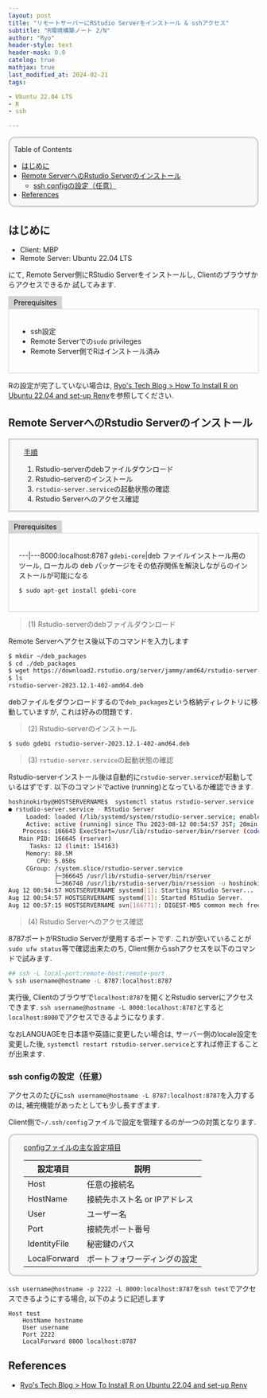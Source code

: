 ```yaml
---
layout: post
title: "リモートサーバーにRStudio Serverをインストール & sshアクセス"
subtitle: "R環境構築ノート 2/N"
author: "Ryo"
header-style: text
header-mask: 0.0
catelog: true
mathjax: true
last_modified_at: 2024-02-21
tags:

- Ubuntu 22.04 LTS
- R
- ssh

---
```


<div style='border-radius: 1em; border-style:solid; border-color:#D3D3D3; background-color:#F8F8F8'>

<p class="h4">&nbsp;&nbsp;Table of Contents</p>

<!-- START doctoc generated TOC please keep comment here to allow auto update -->
<!-- DON'T EDIT THIS SECTION, INSTEAD RE-RUN doctoc TO UPDATE -->

- [はじめに](#%E3%81%AF%E3%81%98%E3%82%81%E3%81%AB)
- [Remote ServerへのRstudio Serverのインストール](#remote-server%E3%81%B8%E3%81%AErstudio-server%E3%81%AE%E3%82%A4%E3%83%B3%E3%82%B9%E3%83%88%E3%83%BC%E3%83%AB)
  - [ssh configの設定（任意）](#ssh-config%E3%81%AE%E8%A8%AD%E5%AE%9A%E4%BB%BB%E6%84%8F)
- [References](#references)

<!-- END doctoc generated TOC please keep comment here to allow auto update -->


</div>

## はじめに

- Client: MBP
- Remote Server: Ubuntu 22.04 LTS

にて, Remote Server側にRStudio Serverをインストールし, Clientのブラウザからアクセスできるか
試してみます. 

<div style="display: inline-block; background: #D3D3D3;; border: 1px solid #D3D3D3; padding: 3px 10px;color:black"><span >Prerequisites</span>
</div>

<div style="border: 1px solid #D3D3D3; font-size: 100%; padding: 20px;">

- ssh設定
- Remote Serverでの`sudo` privileges
- Remote Server側でRはインストール済み

</div>

Rの設定が完了していない場合は, [Ryo's Tech Blog > How To Install R on Ubuntu 22.04 and set-up Renv](https://ryonakagami.github.io/2023/07/28/Ubuntu-R-setup/)を参照してください.

## Remote ServerへのRstudio Serverのインストール

<div style='padding-left: 2em; padding-right: 2em; border-radius: em; border-style:solid; border-color:#D3D3D3; background-color:#F8F8F8'>
<p class="h4"><ins>手順</ins></p>

1. Rstudio-serverのdebファイルダウンロード
2. Rstudio-serverのインストール
3. `rstudio-server.service`の起動状態の確認
4. Rstudio Serverへのアクセス確認

</div>

<br>

<div style="display: inline-block; background: #D3D3D3;; border: 1px solid #D3D3D3; padding: 3px 10px;color:black"><span >Prerequisites</span>
</div>

<div style="border: 1px solid #D3D3D3; font-size: 100%; padding: 20px;">

---|---8000:localhost:8787
`gdebi-core`|deb ファイルインストール用のツール, ローカルの deb パッケージをその依存関係を解決しながらのインストールが可能になる

```bash
$ sudo apt-get install gdebi-core
```

</div>

> (1) Rstudio-serverのdebファイルダウンロード

Remote Serverへアクセス後以下のコマンドを入力します

```bash
$ mkdir ~/deb_packages
$ cd ./deb_packages
$ wget https://download2.rstudio.org/server/jammy/amd64/rstudio-server-2023.12.1-402-amd64.deb
$ ls
rstudio-server-2023.12.1-402-amd64.deb
```

debファイルをダウンロードするので`deb_packages`という格納ディレクトリに移動していますが, これは好みの問題です.

> (2) Rstudio-serverのインストール

```bash
$ sudo gdebi rstudio-server-2023.12.1-402-amd64.deb
```

> (3) `rstudio-server.service`の起動状態の確認

Rstudio-serverインストール後は自動的に`rstudio-server.service`が起動しているはずです.
以下のコマンドでactive (running)となっているか確認できます.

```bash
hoshinokirby@HOSTSERVERNAME$  systemctl status rstudio-server.service
● rstudio-server.service - RStudio Server
     Loaded: loaded (/lib/systemd/system/rstudio-server.service; enabled; vendo>
     Active: active (running) since Thu 2023-08-12 00:54:57 JST; 20min ago
    Process: 166643 ExecStart=/usr/lib/rstudio-server/bin/rserver (code=exited,>
   Main PID: 166645 (rserver)
      Tasks: 12 (limit: 154163)
     Memory: 80.5M
        CPU: 5.050s
     CGroup: /system.slice/rstudio-server.service
             ├─366645 /usr/lib/rstudio-server/bin/rserver
             └─366748 /usr/lib/rstudio-server/bin/rsession -u hoshinokirby --ses>
Aug 12 00:54:57 HOSTSERVERNAME systemd[1]: Starting RStudio Server...
Aug 12 00:54:57 HOSTSERVERNAME systemd[1]: Started RStudio Server.
Aug 12 00:57:15 HOSTSERVERNAME svn[166771]: DIGEST-MD5 common mech free
```

> (4) Rstudio Serverへのアクセス確認

8787ポートがRStudio Serverが使用するポートです. これが空いていることが`sudo ufw status`等で確認出来たのち, 
Client側からsshアクセスを以下のコマンドで試みます.

```zsh
## ssh -L local-port:remote-host:remote-port
% ssh username@hostname -L 8787:localhost:8787
```

実行後, Clientのブラウザで`localhost:8787`を開くとRstudio serverにアクセスできます. 
`ssh username@hostname -L 8000:localhost:8787`とすると`localhost:8000`でアクセスできるようになります.

なおLANGUAGEを日本語や英語に変更したい場合は, サーバー側のlocale設定を変更した後,
`systemctl restart rstudio-server.service`とすれば修正することが出来ます.

### ssh configの設定（任意）

アクセスのたびに`ssh username@hostname -L 8787:localhost:8787`を入力するのは, 
補完機能があったとしても少し長すぎます. 

Client側で`~/.ssh/config`ファイルで設定を管理するのが一つの対策となります.


<div style='padding-left: 2em; padding-right: 2em; border-radius: 1em; border-style:solid; border-color:#D3D3D3; background-color:#F8F8F8'>
<p class="h4"><ins>configファイルの主な設定項目</ins></p>

|設定項目|説明|
|---|---|
|Host|任意の接続名|
|HostName|接続先ホスト名 or IPアドレス|
|User|ユーザー名|
|Port|接続先ポート番号|
|IdentityFile|秘密鍵のパス|
|LocalForward|ポートフォワーディングの設定|

</div>

`ssh username@hostname -p 2222 -L 8000:localhost:8787`を`ssh test`でアクセスできるようにする場合,
以下のように記述します

```
Host test
    HostName hostname
    User username
    Port 2222
    LocalForward 8000 localhost:8787
```

References
----------
- [Ryo's Tech Blog > How To Install R on Ubuntu 22.04 and set-up Renv](https://ryonakagami.github.io/2023/07/28/Ubuntu-R-setup/)